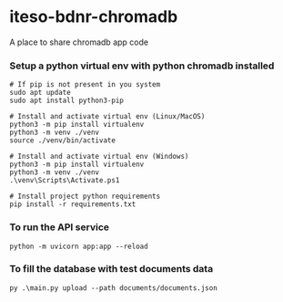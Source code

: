 # iteso-bdnr-chromadb

A place to share chromadb app code

### Setup a python virtual env with python chromadb installed
```
# If pip is not present in you system
sudo apt update
sudo apt install python3-pip

# Install and activate virtual env (Linux/MacOS)
python3 -m pip install virtualenv
python3 -m venv ./venv
source ./venv/bin/activate

# Install and activate virtual env (Windows)
python3 -m pip install virtualenv
python3 -m venv ./venv
.\venv\Scripts\Activate.ps1

# Install project python requirements
pip install -r requirements.txt
```

### To run the API service
```
python -m uvicorn app:app --reload
```

### To fill the database with test documents data
```
py .\main.py upload --path documents/documents.json   
```

